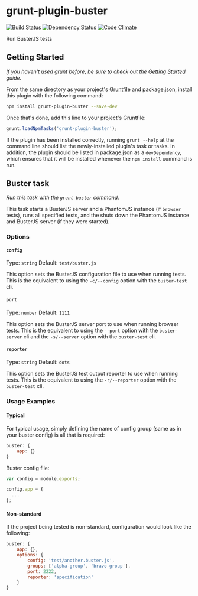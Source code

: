 # grunt-plugin-buster
[![Build Status](https://travis-ci.org/nebhale/grunt-plugin-buster.svg?branch=master)](https://travis-ci.org/nebhale/grunt-plugin-buster)
[![Dependency Status](https://gemnasium.com/nebhale/grunt-plugin-buster.svg)](https://gemnasium.com/nebhale/grunt-plugin-buster)
[![Code Climate](https://codeclimate.com/github/nebhale/grunt-plugin-buster.svg)](https://codeclimate.com/github/nebhale/grunt-plugin-buster)

Run BusterJS tests

## Getting Started
_If you haven't used [grunt][] before, be sure to check out the [Getting Started][] guide._

From the same directory as your project's [Gruntfile][Getting Started] and [package.json][], install this plugin with the following command:

```bash
npm install grunt-plugin-buster --save-dev
```

Once that's done, add this line to your project's Gruntfile:

```js
grunt.loadNpmTasks('grunt-plugin-buster');
```

If the plugin has been installed correctly, running `grunt --help` at the command line should list the newly-installed plugin's task or tasks. In addition, the plugin should be listed in package.json as a `devDependency`, which ensures that it will be installed whenever the `npm install` command is run.

[grunt]: http://gruntjs.com/
[Getting Started]: https://github.com/gruntjs/grunt/blob/devel/docs/getting_started.md
[package.json]: https://npmjs.org/doc/json.html

## Buster task
_Run this task with the `grunt buster` command._

This task starts a BusterJS server and a PhantomJS instance (if `browser` tests), runs all specified tests, and the shuts down the PhantomJS instance and BusterJS server (if they were started).

### Options

#### `config`
Type: `string`
Default: `test/buster.js`

This option sets the BusterJS configuration file to use when running tests.  This is the equivalent to using the `-c/--config` option with the `buster-test` cli.

#### `port`
Type: `number`
Default: `1111`

This option sets the BusterJS server port to use when running browser tests.  This is the equivalent to using the `--port` option with the `buster-server` cli and the `-s/--server` option with the `buster-test` cli.

#### `reporter`
Type: `string`
Default: `dots`

This option sets the BusterJS test output reporter to use when running tests.  This is the equivalent to using the `-r/--reporter` option with the `buster-test` cli.

### Usage Examples

#### Typical
For typical usage, simply defining the name of config group (same as in your buster config) is all that is required:

```js
buster: {
	app: {}
}
```

Buster config file:
```js
var config = module.exports;

config.app = {
  ...
};
```

#### Non-standard
If the project being tested is non-standard, configuration would look like the following:

```js
buster: {
	app: {},
	options: {
		config: 'test/another.buster.js',
		groups: ['alpha-group', 'bravo-group'],
		port: 2222,
		reporter: 'specification'
	}
}
```
